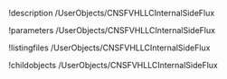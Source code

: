 !description /UserObjects/CNSFVHLLCInternalSideFlux

!parameters /UserObjects/CNSFVHLLCInternalSideFlux

!listingfiles /UserObjects/CNSFVHLLCInternalSideFlux

!childobjects /UserObjects/CNSFVHLLCInternalSideFlux
